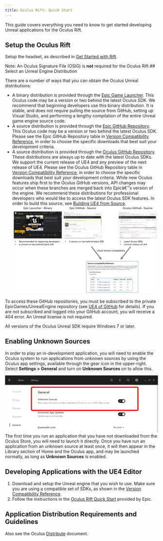 ```yaml
---
title: Oculus Rift: Quick Start
---
```

This guide covers everything you need to know to get started developing Unreal applications for the Oculus Rift.

## Setup the Oculus Rift

Setup the headset, as described in [Get Started with Rift](https://www.oculus.com/setup/).

Note: An Oculus Signature File (OSIG) is **not** required for the Oculus Rift.## Select an Unreal Engine Distribution

There are a number of ways that you can obtain the Oculus Unreal distributions:

* A binary distribution is provided through the [Epic Game Launcher](https://www.unrealengine.com/download?sessionInvalidated=true). This Oculus code may be a version or two behind the latest Oculus SDK. We recommend that beginning developers use this binary distribution. It is stable, and does not require pulling the source from GitHub, setting up Visual Studio, and performing a lengthy compilation of the entire Unreal game engine source code. 
* A source distribution is provided through the [Epic GitHub Repository](https://github.com/EpicGames). This Oculus code may be a version or two behind the latest Oculus SDK. Please see the Epic GitHub Repository table in [Version Compatibility Reference](/documentation/unreal/latest/concepts/unreal-compatibility-matrix/ "This section provides compatibility information for Oculus OVRPlugin and UE4 versions. To access these GitHub repositories, you must be subscribed to the private EpicGames/UnrealEngine repository. If you are not subscribed and logged into your GitHub account, you will get a 404 error. An Unreal license is not required."), in order to choose the specific downloads that best suit your development criteria. 
* A source distribution is provided through the [Oculus GitHub Repository](https://github.com/Oculus-VR/UnrealEngine.git). These distributions are always up to date with the latest Oculus SDKs. We support the current release of UE4 and any preview of the next release of UE4. Please see the Oculus GitHub Repository table in [Version Compatibility Reference](/documentation/unreal/latest/concepts/unreal-compatibility-matrix/ "This section provides compatibility information for Oculus OVRPlugin and UE4 versions. To access these GitHub repositories, you must be subscribed to the private EpicGames/UnrealEngine repository. If you are not subscribed and logged into your GitHub account, you will get a 404 error. An Unreal license is not required."), in order to choose the specific downloads that best suit your development criteria. While new Oculus features ship first to the Oculus GitHub versions, API changes may occur when these branches are merged back into Epicâ€™s version of the engine. We recommend these distributions for professional developers who would like to access the latest Oculus SDK features. In order to build this source, see [Building UE4 from Source](/documentation/unreal/latest/concepts/unreal-building-ue4-from-source/ "The following section describes how to download, compile, and launch UE4 from the Oculus GitHub repository using Visual Studio 2015 or 2017."). ![](/images/documentation-unreal-latest-concepts-unreal-quick-start-guide-rift-0.png)  

To access these GitHub repositories, you must be subscribed to the private EpicGames/UnrealEngine repository (see [UE4 of GitHub](https://www.unrealengine.com/ue4-on-github) for details). If you are not subscribed and logged into your GitHub account, you will receive a 404 error. An Unreal license is not required.

All versions of the Oculus Unreal SDK require Windows 7 or later.

## Enabling Unknown Sources

In order to play an in-development application, you will need to enable the Oculus system to run applications from unknown sources by using the Oculus app settings, available through the gear icon in the upper-right. Select **Settings > General** and turn on **Unknown Sources** on to allow this. 

![](/images/documentation-unreal-latest-concepts-unreal-quick-start-guide-rift-1.png)  
The first time you run an application that you have not downloaded from the Oculus Store, you will need to launch it directly. Once you have run an application from an unknown source at least once, it will then appear in the Library section of Home and the Oculus app, and may be launched normally, as long as **Unknown Sources** is enabled.

## Developing Applications with the UE4 Editor

1. Download and setup the Unreal engine that you wish to use. Make sure you are using a compatible set of SDKs, as shown in the [Version Compatibility Reference](/documentation/unreal/latest/concepts/unreal-compatibility-matrix/ "This section provides compatibility information for Oculus OVRPlugin and UE4 versions. To access these GitHub repositories, you must be subscribed to the private EpicGames/UnrealEngine repository. If you are not subscribed and logged into your GitHub account, you will get a 404 error. An Unreal license is not required.").
2. Follow the instructions in the [Oculus Rift Quick Start](https://docs.unrealengine.com/en-us/Platforms/Oculus/QuickStart) provided by Epic.
## Application Distribution Requirements and Guidelines

Also see the Oculus [Distribute](/distribute/) document.

